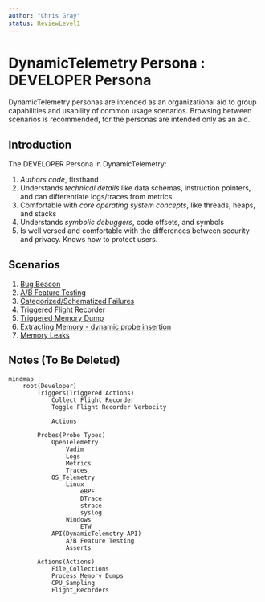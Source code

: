 ```yaml
---
author: "Chris Gray"
status: ReviewLevel1
---
```


# DynamicTelemetry Persona : DEVELOPER Persona

DynamicTelemetry personas are intended as an organizational aid to group
capabilities and usability of common usage scenarios. Browsing between scenarios
 is recommended, for the personas are intended only as an aid.

## Introduction

The DEVELOPER Persona in DynamicTelemetry:

1. *Authors code*, firsthand
1. Understands *technical details* like data schemas, instruction pointers, and
can differentiate logs/traces from metrics.
1. Comfortable with *core operating system concepts*, like threads, heaps, and
stacks
1. Understands *symbolic debuggers*, code offsets, and symbols
1. Is well versed and comfortable with the differences between security and
privacy.  Knows how to protect users.

## Scenarios

1. [Bug Beacon](./PositionPaper.ClearFailuresViaSchema.document.md)
1. [A/B Feature Testing](./PositionPaper.ABTestingWithRichDiagnostics.document.md)
1. [Categorized/Schematized Failures](./PositionPaper.ClearFailuresViaSchema.document.md)
1. [Triggered Flight Recorder](./PositionPaper.TriggeredFlightRecorder.document.md)
1. [Triggered Memory Dump](./PositionPaper.TriggeredMemoryDump.document.md)
1. [Extracting Memory - dynamic probe insertion](./Scenarios.ExtractingMemoryWithUProbe.document.md)
1. [Memory Leaks](./Scenarios.MemoryLeak.document.md)

## Notes (To Be Deleted)

```mermaid
mindmap
    root(Developer)
        Triggers(Triggered Actions)
            Collect Flight Recorder
            Toggle Flight Recorder Verbocity

            Actions

        Probes(Probe Types)
            OpenTelemetry
                Vadim
                Logs
                Metrics
                Traces
            OS_Telemetry
                Linux
                    eBPF
                    DTrace
                    strace
                    syslog
                Windows
                    ETW
            API(DynamicTelemetry API)
                A/B Feature Testing
                Asserts

        Actions(Actions)
            File_Collections
            Process_Memory_Dumps
            CPU_Sampling
            Flight_Recorders
```
